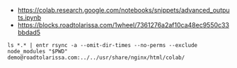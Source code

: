- https://colab.research.google.com/notebooks/snippets/advanced_outputs.ipynb
- https://blocks.roadtolarissa.com/1wheel/7361276a2af10ca48ec9550c33bbdad5


````
ls *.* | entr rsync -a --omit-dir-times --no-perms --exclude node_modules "$PWD" demo@roadtolarissa.com:../../usr/share/nginx/html/colab/
````